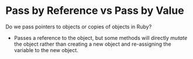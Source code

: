 # Pass by Reference vs Pass by Value 

Do we pass pointers to objects or copies of objects in Ruby? 

- Passes a reference to the object, but some methods will directly _mutate_ the object rather than creating a new object and re-assigning the variable to the new object. 


